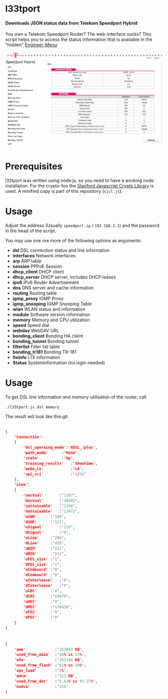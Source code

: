 
l33tport
======

#### Downloads JSON status data from Telekom Speedport Hybrid

You own a Telekom Speedport Router? The web-interface sucks? This script helps you to access the status information that is available in the "hidden" [Engineer-Menu](http://speedport.ip/engineer/html/dsl.html?lang=en):

![The engineer menu of the Telekom Speedport Hybrid](assets/EngineerMenu.jpg)

Prerequisites
==========
l33tport was written using node.js, so you need to have a working node installation. For the crypto-foo the [Stanford Javascript Crypto Library](https://github.com/bitwiseshiftleft/sjclsjcl.js) is used. A minified copy is part of this repository (```sjcl.js```).

Usage
=====

Adjust the address (Usually ```speedport.ip``` / ```192.168.2.1```) and the password in the head of the script.

You may use one ore more of the following options as arguments:

* **dsl**              DSL connection status and line information
* **interfaces**       Network interfaces
* **arp**              ARP table
* **session**          PPPoE Session
* **dhcp_client**      DHCP client
* **dhcp_server**      DHCP server, includes DHCP leases 
* **ipv6**             IPv6 Router Advertisement
* **dns**              DNS server and cache information
* **routing**          Routing table
* **igmp_proxy**       IGMP Proxy
* **igmp_snooping**    IGMP Snooping Table
* **wlan**             WLAN status and information
* **module**           Software version information
* **memory**           Memory and CPU utilization
* **speed**            Speed dial
* **webdav**           WebDAV URL
* **bonding_client**   Bonding HA client
* **bonding_tunnel**   Bonding tunnel
* **filterlist**       Filter list table
* **bonding_tr181**    Bonding TR-181
* **lteinfo**          LTE information
* **Status**           Systeminformation (no login needed)

 Usage
=====

To get DSL line information and memory utilisation of the router, call

 ```./l33tport.js dsl memory```

The result will look like this:git 
 
```JSON

{
	'Connection':
	{
		'dsl_operaing_mode':'ADSL_2plus',
		'path_mode'		 :'None',
		'state'			 :'Up',
		'training_results'	 :'Showtime',
		'mode_lo'			 :'L0',
		'vpi_vci'			 :'1/32'
	},
	'Line':
	{
		'uactual'		:'1167',
		'dactual'		:'10503',
		'uattainable'	:'1368',
		'dattainable'	:'13972',
		'uSNR'		:'109',
		'dSNR'		:'121',
		'uSignal'		:'129',
		'dSignal'		:'0',
		'uLine'		:'204',
		'dLine'		:'430',
		'uBIN'		:'512',
		'dBIN'		:'512',
		'uFEC_size'	:'1',
		'dFEC_size'	:'1',
		'uCodeword'	:'0',
		'dCodeword'	:'0',
		'uInterleave'	:'0',
		'dInterleave'	:'0',
		'uCRC'		:'0',
		'dCRC'		:'69979',
		'uHEC'		:'0',
		'dHEC'		:'138428',
		'uFEC'		:'0',
		'dFEC'		:'0'
	}
}

 
{
    'amm'             :'253092 KB',
    'used_free_main'  :'48% vs 52%',
    'afm'             :'262144 KB',
    'used_free_flash' :'61% vs 39%',
    'cpu_load'        :'5%',
    'adcm'            :'512 KB',
    'used_free_dns'   :'4.63% vs 95.37%',
    'nodce'           :'354'
}

```